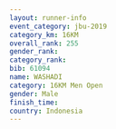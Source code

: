```yaml
---
layout: runner-info 
event_category: jbu-2019 
category_km: 16KM  
overall_rank: 255
gender_rank: 
category_rank: 
bib: 61094
name: WASHADI
category: 16KM Men Open
gender: Male
finish_time: 
country: Indonesia
---
```

